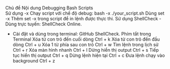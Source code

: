 
Chủ đề	Nội dung
Debugging Bash Scripts	
Sử dụng -x	Chạy script với chế độ debug: bash -x ./your_script.sh
Dùng set -x	Thêm set -x trong script để in lệnh được thực thi.
Sử dụng ShellCheck	- Dùng trực tuyến: ShellCheck Online.
- Cài đặt và dùng trong terminal: GitHub ShellCheck.
Phím tắt trong Terminal	
Xóa từ con trỏ đến cuối dòng	Ctrl + k
Xóa từ con trỏ đến đầu dòng	Ctrl + u
Xóa 1 từ phía sau con trỏ	Ctrl + w
Tìm lệnh trong lịch sử	Ctrl + r
Xóa màn hình nhanh	Ctrl + l
Dừng hiển thị output	Ctrl + s
Tiếp tục hiển thị output	Ctrl + q
Dừng lệnh hiện tại	Ctrl + c
Đưa lệnh chạy vào background	Ctrl + z